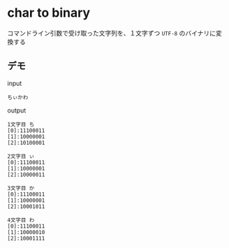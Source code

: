 # char to binary
コマンドライン引数で受け取った文字列を、１文字ずつ `UTF-8` のバイナリに変換する

## デモ
input
```
ちぃかわ
```

output
```
1文字目 ち
[0]:11100011
[1]:10000001
[2]:10100001

2文字目 ぃ
[0]:11100011
[1]:10000001
[2]:10000011

3文字目 か
[0]:11100011
[1]:10000001
[2]:10001011

4文字目 わ
[0]:11100011
[1]:10000010
[2]:10001111

```